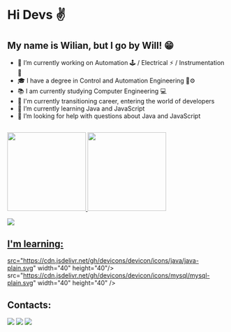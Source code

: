# Hi Devs ✌
## My name is Wilian, but I go by Will! 😁


- 🔭 I’m currently working on Automation 🕹 / Electrical ⚡ / Instrumentation 🦿
- 🎓 I have a degree in Control and Automation Engineering 🤖⚙
- 📚 I am currently studying Computer Engineering 💻
- 🔄 I'm currently transitioning career, entering the world of developers
- 🌱 I’m currently learning Java and JavaScript
- 🤔 I’m looking for help with questions about Java and JavaScript 


##

<div>
<a href="https://github.com/wilianapfer">
<img height="180em" src="https://github-readme-stats.vercel.app/api/top-langs/?username=wilianapfer&layout=compact&langs_count=7&theme=merko"/>
<img height="180em" src="https://github-readme-stats.vercel.app/api?username=wilianapfer&show_icons=true&theme=merko&include_all_commits=true&count_private=true"/>
</div>

![](https://media.tenor.com/images/f069ae9aad2717278c6c95098884e558/tenor.gif)

## I'm learning:

 src="https://cdn.jsdelivr.net/gh/devicons/devicon/icons/java/java-plain.svg" width="40" height="40"/> src="https://cdn.jsdelivr.net/gh/devicons/devicon/icons/mysql/mysql-plain.svg" width="40" height="40" />

## Contacts:

<div>
           <p>
           <a href = "mailto:wilianapfer@gmail.com"><img src="https://img.shields.io/badge/Gmail-D14836?style=for-the-badge&logo=gmail&logoColor=white" target="_blank"></a> <a href="https://www.linkedin.com/in/wilian-aparecido-ferreira-9b04b3128" target="_blank"><img src="https://img.shields.io/badge/-LinkedIn-%230077B5?style=for-the-badge&logo=linkedin&logoColor=white" target="_blank"></a> <a href="https://instagram.com/will_iaan" target="_blank"><img src="https://img.shields.io/badge/-Instagram-%23E4405F?style=for-the-badge&logo=instagram&logoColor=white" target="_blank"></a>  
           <p>
</div>
          
   



